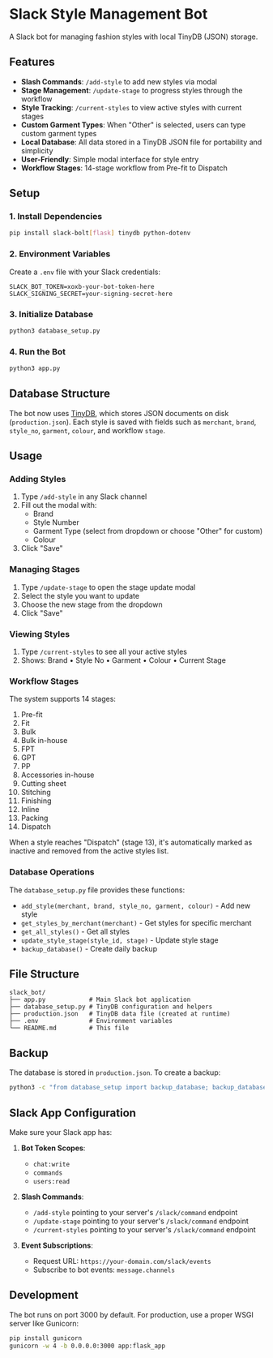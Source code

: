 # Slack Style Management Bot

A Slack bot for managing fashion styles with local TinyDB (JSON) storage.

## Features

- **Slash Commands**: `/add-style` to add new styles via modal
- **Stage Management**: `/update-stage` to progress styles through the workflow
- **Style Tracking**: `/current-styles` to view active styles with current stages
- **Custom Garment Types**: When "Other" is selected, users can type custom garment types
- **Local Database**: All data stored in a TinyDB JSON file for portability and simplicity
- **User-Friendly**: Simple modal interface for style entry
- **Workflow Stages**: 14-stage workflow from Pre-fit to Dispatch

## Setup

### 1. Install Dependencies

```bash
pip install slack-bolt[flask] tinydb python-dotenv
```

### 2. Environment Variables

Create a `.env` file with your Slack credentials:

```env
SLACK_BOT_TOKEN=xoxb-your-bot-token-here
SLACK_SIGNING_SECRET=your-signing-secret-here
```

### 3. Initialize Database

```bash
python3 database_setup.py
```

### 4. Run the Bot

```bash
python3 app.py
```

## Database Structure

The bot now uses [TinyDB](https://tinydb.readthedocs.io/), which stores JSON
documents on disk (`production.json`). Each style is saved with fields such as
`merchant`, `brand`, `style_no`, `garment`, `colour`, and workflow `stage`.

## Usage

### Adding Styles

1. Type `/add-style` in any Slack channel
2. Fill out the modal with:
   - Brand
   - Style Number
   - Garment Type (select from dropdown or choose "Other" for custom)
   - Colour
3. Click "Save"

### Managing Stages

1. Type `/update-stage` to open the stage update modal
2. Select the style you want to update
3. Choose the new stage from the dropdown
4. Click "Save"

### Viewing Styles

1. Type `/current-styles` to see all your active styles
2. Shows: Brand • Style No • Garment • Colour • Current Stage

### Workflow Stages

The system supports 14 stages:
1. Pre-fit
2. Fit
3. Bulk
4. Bulk in-house
5. FPT
6. GPT
7. PP
8. Accessories in-house
9. Cutting sheet
10. Stitching
11. Finishing
12. Inline
13. Packing
14. Dispatch

When a style reaches "Dispatch" (stage 13), it's automatically marked as inactive and removed from the active styles list.

### Database Operations

The `database_setup.py` file provides these functions:

- `add_style(merchant, brand, style_no, garment, colour)` - Add new style
- `get_styles_by_merchant(merchant)` - Get styles for specific merchant
- `get_all_styles()` - Get all styles
- `update_style_stage(style_id, stage)` - Update style stage
- `backup_database()` - Create daily backup

## File Structure

```
slack_bot/
├── app.py            # Main Slack bot application
├── database_setup.py # TinyDB configuration and helpers
├── production.json   # TinyDB data file (created at runtime)
├── .env              # Environment variables
└── README.md         # This file
```

## Backup

The database is stored in `production.json`. To create a backup:

```bash
python3 -c "from database_setup import backup_database; backup_database()"
```

## Slack App Configuration

Make sure your Slack app has:

1. **Bot Token Scopes**:
   - `chat:write`
   - `commands`
   - `users:read`

2. **Slash Commands**:
   - `/add-style` pointing to your server's `/slack/command` endpoint
   - `/update-stage` pointing to your server's `/slack/command` endpoint
   - `/current-styles` pointing to your server's `/slack/command` endpoint

3. **Event Subscriptions**:
   - Request URL: `https://your-domain.com/slack/events`
   - Subscribe to bot events: `message.channels`

## Development

The bot runs on port 3000 by default. For production, use a proper WSGI server like Gunicorn:

```bash
pip install gunicorn
gunicorn -w 4 -b 0.0.0.0:3000 app:flask_app
```
